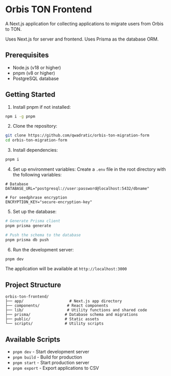 # Orbis TON Frontend

A Next.js application for collecting applications to migrate users from Orbis to TON.

Uses Next.js for server and frontend.
Uses Prisma as the database ORM.

## Prerequisites

- Node.js (v18 or higher)
- pnpm (v8 or higher)
- PostgreSQL database

## Getting Started

1. Install pnpm if not installed:
```bash
npm i -g pnpm
```

2. Clone the repository:
```bash
git clone https://github.com/qwadratic/orbis-ton-migration-form
cd orbis-ton-migration-form
```

3. Install dependencies:
```bash
pnpm i
```

4. Set up environment variables:
Create a `.env` file in the root directory with the following variables:
```env
# Database
DATABASE_URL="postgresql://user:password@localhost:5432/dbname"

# For seedphrase encryption
ENCRYPTION_KEY="secure-encryption-key"
```

5. Set up the database:
```bash
# Generate Prisma client
pnpm prisma generate

# Push the schema to the database
pnpm prisma db push
```

6. Run the development server:
```bash
pnpm dev
```

The application will be available at `http://localhost:3000`

## Project Structure

```
orbis-ton-frontend/
├── app/                    # Next.js app directory
├── components/            # React components
├── lib/                   # Utility functions and shared code
├── prisma/               # Database schema and migrations
├── public/               # Static assets
└── scripts/              # Utility scripts
```

## Available Scripts

- `pnpm dev` - Start development server
- `pnpm build` - Build for production
- `pnpm start` - Start production server
- `pnpm export` - Export applications to CSV
